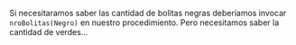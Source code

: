 Si necesitaramos saber las cantidad de bolitas negras deberíamos invocar `nroBolitas(Negro)` en nuestro procedimiento. Pero necesitamos saber la cantidad de verdes...